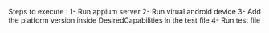 Steps to execute : 
1- Run appium server 
2- Run virual android device 
3- Add the platform version inside DesiredCapabilities in the test file
4- Run test file
